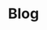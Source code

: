 ---
title: "Blog"
layout: tags  
permalink: /blog/
author_profile: true
sidebar_main: ture
classes: wide
taxonomy: Blog
---